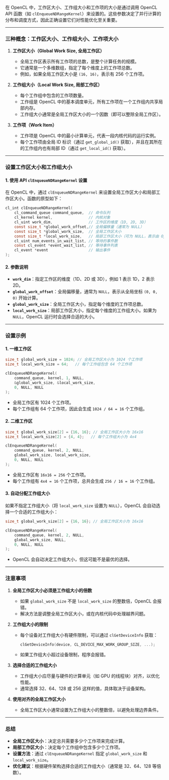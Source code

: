 



在 OpenCL 中，工作区大小、工作组大小和工作项的大小是通过调用 OpenCL API 函数（如 `clEnqueueNDRangeKernel`）来设置的。这些参数决定了并行计算的分布和调度方式，因此正确设置它们对性能优化至关重要。

---

### **三种概念：工作区大小、工作组大小、工作项大小**

1. **工作区大小（Global Work Size, 全局工作区）**  
   - 全局工作区表示所有工作项的总数，是整个计算任务的规模。
   - 它通常是一个多维数组，指定了每个维度上的工作项总数。
   - 例如，如果全局工作区大小是 `(16, 16)`，表示有 256 个工作项。

2. **工作组大小（Local Work Size, 局部工作区）**  
   - 每个工作组中包含的工作项数量。
   - 工作组是 OpenCL 中的基本调度单元，所有工作项在一个工作组内共享局部内存。
   - 工作组大小通常是全局工作区大小的一个因数（即可以整除全局工作区）。

3. **工作项（Work Item）**  
   - 工作项是 OpenCL 中的最小计算单元，代表一段内核代码的运行实例。
   - 每个工作项由全局 ID 标识（通过 `get_global_id()` 获取），并且在其所在的工作组内也有局部 ID（通过 `get_local_id()` 获取）。

---

### **设置工作区大小和工作组大小**

#### **1. 使用 API `clEnqueueNDRangeKernel` 设置**

在 OpenCL 中，通过 `clEnqueueNDRangeKernel` 来设置全局工作区大小和局部工作区大小。函数的原型如下：

```c
cl_int clEnqueueNDRangeKernel(
    cl_command_queue command_queue,  // 命令队列
    cl_kernel kernel,                // 内核对象
    cl_uint work_dim,                // 工作区的维度（1D, 2D, 3D）
    const size_t *global_work_offset,// 全局偏移量（通常为 NULL）
    const size_t *global_work_size,  // 全局工作区大小
    const size_t *local_work_size,   // 局部工作区大小（可为 NULL，表示由 OpenCL 自动决定）
    cl_uint num_events_in_wait_list, // 等待的事件数
    const cl_event *event_wait_list, // 等待事件列表
    cl_event *event                  // 输出事件
);
```

#### **2. 参数说明**

- **`work_dim`**：指定工作区的维度（1D、2D 或 3D），例如 1 表示 1D，2 表示 2D。
- **`global_work_offset`**：全局偏移量，通常为 `NULL`，表示从全局坐标 `(0, 0, 0)` 开始计算。
- **`global_work_size`**：全局工作区大小，指定每个维度的工作项总数。
- **`local_work_size`**：局部工作区大小，指定每个维度的工作组大小。如果为 `NULL`，OpenCL 运行时会选择合适的大小。

---

### **设置示例**

#### **1. 一维工作区**
```c
size_t global_work_size = 1024; // 全局工作区大小为 1024 个工作项
size_t local_work_size = 64;   // 每个工作组包含 64 个工作项

clEnqueueNDRangeKernel(
    command_queue, kernel, 1, NULL,
    &global_work_size, &local_work_size,
    0, NULL, NULL
);
```

- 全局工作区有 1024 个工作项。
- 每个工作组有 64 个工作项，因此会生成 `1024 / 64 = 16` 个工作组。

#### **2. 二维工作区**
```c
size_t global_work_size[2] = {16, 16}; // 全局工作区大小为 16x16
size_t local_work_size[2] = {4, 4};   // 每个工作组大小为 4x4

clEnqueueNDRangeKernel(
    command_queue, kernel, 2, NULL,
    global_work_size, local_work_size,
    0, NULL, NULL
);
```

- 全局工作区有 `16x16 = 256` 个工作项。
- 每个工作组有 `4x4 = 16` 个工作项，总共会生成 `256 / 16 = 16` 个工作组。

#### **3. 自动分配工作组大小**
如果不指定工作组大小（将 `local_work_size` 设置为 `NULL`），OpenCL 会自动选择一个合适的工作组大小：

```c
size_t global_work_size[2] = {16, 16}; // 全局工作区大小为 16x16

clEnqueueNDRangeKernel(
    command_queue, kernel, 2, NULL,
    global_work_size, NULL,
    0, NULL, NULL
);
```

- OpenCL 会自动决定工作组大小，但这可能不是最优的选择。

---

### **注意事项**

1. **全局工作区大小必须是工作组大小的倍数**  
   - 如果 `global_work_size` 不是 `local_work_size` 的整数倍，OpenCL 会报错。
   - 解决方法是调整全局工作区大小，或在内核代码中处理越界问题。

2. **工作组大小的限制**  
   - 每个设备对工作组大小有硬件限制，可以通过 `clGetDeviceInfo` 获取：
     ```c
     clGetDeviceInfo(device, CL_DEVICE_MAX_WORK_GROUP_SIZE, ...);
     ```
   - 如果工作组大小超过设备限制，程序会报错。

3. **选择合适的工作组大小**  
   - 工作组大小应尽量与硬件的计算单元（如 GPU 的线程块）对齐，以优化性能。
   - 通常选择 32、64、128 或 256 这样的值，具体取决于设备架构。

4. **使用对齐的全局工作区大小**  
   - 全局工作区大小通常设置为工作组大小的整数倍，以避免处理边界条件。

---

### **总结**

- **全局工作区大小**：决定总共需要多少个工作项来完成计算。
- **局部工作区大小**：决定每个工作组中包含多少个工作项。
- **设置方法**：通过 `clEnqueueNDRangeKernel` 指定 `global_work_size` 和 `local_work_size`。
- **优化建议**：根据硬件架构选择合适的工作组大小（通常是 32、64、128 等倍数）。
